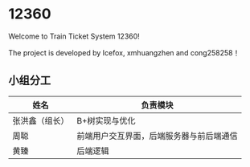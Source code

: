 # 12360

Welcome to Train Ticket System 12360! 

The project is developed by Icefox, xmhuangzhen and cong258258！

## 小组分工

| 姓名           | 负责模块                                 |
| -------------- | ----------------------------------------|
| 张洪鑫（组长）  | B+树实现与优化                           |
| 周聪           | 前端用户交互界面，后端服务器与前后端通信    |
| 黄臻           | 后端逻辑                                 |

